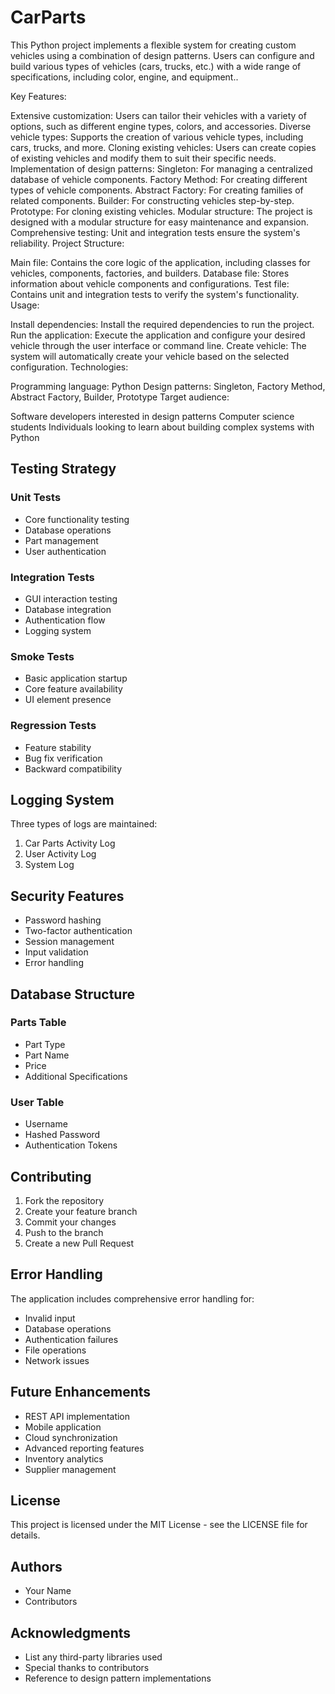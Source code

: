# CarParts
This Python project implements a flexible system for creating custom vehicles using a combination of design patterns. Users can configure and build various types of vehicles (cars, trucks, etc.) with a wide range of specifications, including color, engine, and equipment..


Key Features:

Extensive customization: Users can tailor their vehicles with a variety of options, such as different engine types, colors, and accessories.
Diverse vehicle types: Supports the creation of various vehicle types, including cars, trucks, and more.
Cloning existing vehicles: Users can create copies of existing vehicles and modify them to suit their specific needs.
Implementation of design patterns:
Singleton: For managing a centralized database of vehicle components.
Factory Method: For creating different types of vehicle components.
Abstract Factory: For creating families of related components.
Builder: For constructing vehicles step-by-step.
Prototype: For cloning existing vehicles.
Modular structure: The project is designed with a modular structure for easy maintenance and expansion.
Comprehensive testing: Unit and integration tests ensure the system's reliability.
Project Structure:

Main file: Contains the core logic of the application, including classes for vehicles, components, factories, and builders.
Database file: Stores information about vehicle components and configurations.
Test file: Contains unit and integration tests to verify the system's functionality.
Usage:

Install dependencies: Install the required dependencies to run the project.
Run the application: Execute the application and configure your desired vehicle through the user interface or command line.
Create vehicle: The system will automatically create your vehicle based on the selected configuration.
Technologies:

Programming language: Python
Design patterns: Singleton, Factory Method, Abstract Factory, Builder, Prototype
Target audience:

Software developers interested in design patterns
Computer science students
Individuals looking to learn about building complex systems with Python

## Testing Strategy

### Unit Tests
- Core functionality testing
- Database operations
- Part management
- User authentication

### Integration Tests
- GUI interaction testing
- Database integration
- Authentication flow
- Logging system

### Smoke Tests
- Basic application startup
- Core feature availability
- UI element presence

### Regression Tests
- Feature stability
- Bug fix verification
- Backward compatibility

## Logging System

Three types of logs are maintained:
1. Car Parts Activity Log
2. User Activity Log
3. System Log

## Security Features

- Password hashing
- Two-factor authentication
- Session management
- Input validation
- Error handling

## Database Structure

### Parts Table
- Part Type
- Part Name
- Price
- Additional Specifications

### User Table
- Username
- Hashed Password
- Authentication Tokens

## Contributing

1. Fork the repository
2. Create your feature branch
3. Commit your changes
4. Push to the branch
5. Create a new Pull Request

## Error Handling

The application includes comprehensive error handling for:
- Invalid input
- Database operations
- Authentication failures
- File operations
- Network issues

## Future Enhancements

- REST API implementation
- Mobile application
- Cloud synchronization
- Advanced reporting features
- Inventory analytics
- Supplier management

## License

This project is licensed under the MIT License - see the LICENSE file for details.

## Authors

- Your Name
- Contributors

## Acknowledgments

- List any third-party libraries used
- Special thanks to contributors
- Reference to design pattern implementations
